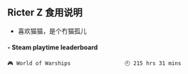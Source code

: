 ## Ricter Z 食用说明
- 喜欢猫猫，是个冇猫孤儿

<!-- steam-box start -->
#### - Steam playtime leaderboard
```text
🎮 World of Warships                 🕘 215 hrs 31 mins
```
<!-- Powered by https://github.com/YouEclipse/steam-box . -->
<!-- steam-box end -->
